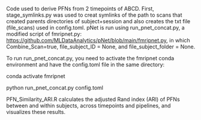 Code used to derive PFNs from 2 timepoints of ABCD. 
First, stage_symlinks.py was used to creat symlinks of the path to scans that created parents directories of subject+session and also creates the txt file (file_scans) used in config.toml.
pNet is run using run_pnet_concat.py, a modified script of fmripnet.py: https://github.com/MLDataAnalytics/pNet/blob/main/fmripnet.py, in which Combine_Scan=true, file_subject_ID = None, and file_subject_folder = None.

To run run_pnet_concat.py, you need to activate the fmripnet conda environment and have the config.toml file in the same directory:

conda activate fmripnet

python run_pnet_concat.py config.toml


PFN_Similarity_ARI.R calculates the adjusted Rand index (ARI) of PFNs between and within subjects, across timepoints and pipelines, and visualizes these results.
